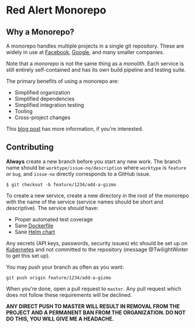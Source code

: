 # Red Alert Monorepo

## Why a Monorepo?

A monorepo handles multiple projects in a single git repository. These are widely in use at [Facebook](https://engineering.fb.com/core-data/scaling-mercurial-at-facebook/), [Google](https://research.google/pubs/pub45424/), and many smaller companies.

Note that a *monorepo* is not the same thing as a *monolith*. Each service is still entirely self-contained and has its own build pipeline and testing suite.

The primary benefits of using a monorepo are:

- Simplified organization
- Simplified dependencies
- Simplified integration testing
- Tooling
- Cross-project changes

This [blog post](http://danluu.com/monorepo/#:~:text=With%20a%20monorepo%2C%20projects%20can,reduces%20overhead%20from%20managing%20dependencies.) has more information, if you're interested.

## Contributing

**Always** create a new branch before you start any new work. The branch name should be `worktype/issue-no/description` where `worktype` is `feature` or `bug`, and `issue-no` directly corresponds to a GitHub issue.

```
$ git checkout -b feature/1234/add-a-gizmo
```

To create a new service, create a new directory in the root of the monorepo with the name of the service (service names should be short and descriptive). The service should have:

- Proper automated test coverage
- Sane [Dockerfile](https://docs.docker.com/engine/reference/builder/)
- Sane [Helm chart](https://helm.sh/docs/topics/charts/)

Any secrets (API keys, passwords, security issues) etc should be set up on [Kubernetes](https://kubernetes.io/docs/concepts/configuration/secret/) and not committed to the repository (message @TwilightWinter to get this set up).

You may push your branch as often as you want:

```
git push origin feature/1234/add-a-gizmo
```

When you're done, open a pull request to `master`. Any pull request which does not follow these requirements will be declined.

**ANY DIRECT PUSH TO MASTER WILL RESULT IN REMOVAL FROM THE PROJECT AND A PERMANENT BAN FROM THE ORGANIZATION. DO NOT DO THIS, YOU WILL GIVE ME A HEADACHE.**
